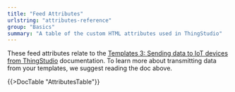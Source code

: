```yaml
---
title: "Feed Attributes"
urlstring: "attributes-reference"
group: "Basics"
summary: "A table of the custom HTML attributes used in ThingStudio"
---
```


These feed attributes relate to the [Templates 3: Sending data to IoT devices from ThingStudio](/docs/getting-data-in-and-out) documentation. To learn more about transmitting data from your templates, we suggest reading the doc above.

{{>DocTable "AttributesTable"}}
